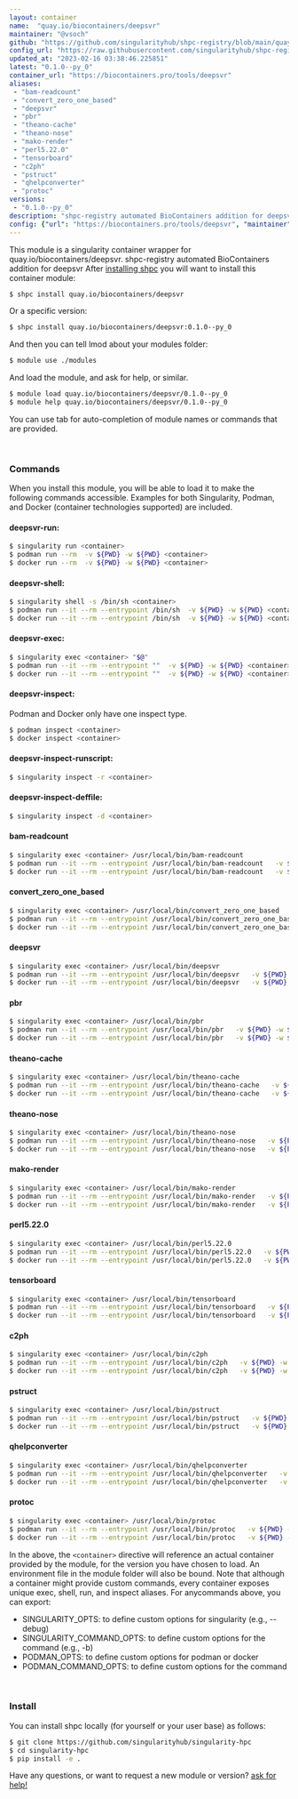 ```yaml
---
layout: container
name:  "quay.io/biocontainers/deepsvr"
maintainer: "@vsoch"
github: "https://github.com/singularityhub/shpc-registry/blob/main/quay.io/biocontainers/deepsvr/container.yaml"
config_url: "https://raw.githubusercontent.com/singularityhub/shpc-registry/main/quay.io/biocontainers/deepsvr/container.yaml"
updated_at: "2023-02-16 03:38:46.225851"
latest: "0.1.0--py_0"
container_url: "https://biocontainers.pro/tools/deepsvr"
aliases:
 - "bam-readcount"
 - "convert_zero_one_based"
 - "deepsvr"
 - "pbr"
 - "theano-cache"
 - "theano-nose"
 - "mako-render"
 - "perl5.22.0"
 - "tensorboard"
 - "c2ph"
 - "pstruct"
 - "qhelpconverter"
 - "protoc"
versions:
 - "0.1.0--py_0"
description: "shpc-registry automated BioContainers addition for deepsvr"
config: {"url": "https://biocontainers.pro/tools/deepsvr", "maintainer": "@vsoch", "description": "shpc-registry automated BioContainers addition for deepsvr", "latest": {"0.1.0--py_0": "sha256:a0839a2eb25209de8edb5d2579d44629c68d3bf7f129c54454d647618600045b"}, "tags": {"0.1.0--py_0": "sha256:a0839a2eb25209de8edb5d2579d44629c68d3bf7f129c54454d647618600045b"}, "docker": "quay.io/biocontainers/deepsvr", "aliases": {"bam-readcount": "/usr/local/bin/bam-readcount", "convert_zero_one_based": "/usr/local/bin/convert_zero_one_based", "deepsvr": "/usr/local/bin/deepsvr", "pbr": "/usr/local/bin/pbr", "theano-cache": "/usr/local/bin/theano-cache", "theano-nose": "/usr/local/bin/theano-nose", "mako-render": "/usr/local/bin/mako-render", "perl5.22.0": "/usr/local/bin/perl5.22.0", "tensorboard": "/usr/local/bin/tensorboard", "c2ph": "/usr/local/bin/c2ph", "pstruct": "/usr/local/bin/pstruct", "qhelpconverter": "/usr/local/bin/qhelpconverter", "protoc": "/usr/local/bin/protoc"}}
---
```


This module is a singularity container wrapper for quay.io/biocontainers/deepsvr.
shpc-registry automated BioContainers addition for deepsvr
After [installing shpc](#install) you will want to install this container module:


```bash
$ shpc install quay.io/biocontainers/deepsvr
```

Or a specific version:

```bash
$ shpc install quay.io/biocontainers/deepsvr:0.1.0--py_0
```

And then you can tell lmod about your modules folder:

```bash
$ module use ./modules
```

And load the module, and ask for help, or similar.

```bash
$ module load quay.io/biocontainers/deepsvr/0.1.0--py_0
$ module help quay.io/biocontainers/deepsvr/0.1.0--py_0
```

You can use tab for auto-completion of module names or commands that are provided.

<br>

### Commands

When you install this module, you will be able to load it to make the following commands accessible.
Examples for both Singularity, Podman, and Docker (container technologies supported) are included.

#### deepsvr-run:

```bash
$ singularity run <container>
$ podman run --rm  -v ${PWD} -w ${PWD} <container>
$ docker run --rm  -v ${PWD} -w ${PWD} <container>
```

#### deepsvr-shell:

```bash
$ singularity shell -s /bin/sh <container>
$ podman run --it --rm --entrypoint /bin/sh  -v ${PWD} -w ${PWD} <container>
$ docker run --it --rm --entrypoint /bin/sh  -v ${PWD} -w ${PWD} <container>
```

#### deepsvr-exec:

```bash
$ singularity exec <container> "$@"
$ podman run --it --rm --entrypoint ""  -v ${PWD} -w ${PWD} <container> "$@"
$ docker run --it --rm --entrypoint ""  -v ${PWD} -w ${PWD} <container> "$@"
```

#### deepsvr-inspect:

Podman and Docker only have one inspect type.

```bash
$ podman inspect <container>
$ docker inspect <container>
```

#### deepsvr-inspect-runscript:

```bash
$ singularity inspect -r <container>
```

#### deepsvr-inspect-deffile:

```bash
$ singularity inspect -d <container>
```


#### bam-readcount

```bash
$ singularity exec <container> /usr/local/bin/bam-readcount
$ podman run --it --rm --entrypoint /usr/local/bin/bam-readcount   -v ${PWD} -w ${PWD} <container> -c " $@"
$ docker run --it --rm --entrypoint /usr/local/bin/bam-readcount   -v ${PWD} -w ${PWD} <container> -c " $@"
```


#### convert_zero_one_based

```bash
$ singularity exec <container> /usr/local/bin/convert_zero_one_based
$ podman run --it --rm --entrypoint /usr/local/bin/convert_zero_one_based   -v ${PWD} -w ${PWD} <container> -c " $@"
$ docker run --it --rm --entrypoint /usr/local/bin/convert_zero_one_based   -v ${PWD} -w ${PWD} <container> -c " $@"
```


#### deepsvr

```bash
$ singularity exec <container> /usr/local/bin/deepsvr
$ podman run --it --rm --entrypoint /usr/local/bin/deepsvr   -v ${PWD} -w ${PWD} <container> -c " $@"
$ docker run --it --rm --entrypoint /usr/local/bin/deepsvr   -v ${PWD} -w ${PWD} <container> -c " $@"
```


#### pbr

```bash
$ singularity exec <container> /usr/local/bin/pbr
$ podman run --it --rm --entrypoint /usr/local/bin/pbr   -v ${PWD} -w ${PWD} <container> -c " $@"
$ docker run --it --rm --entrypoint /usr/local/bin/pbr   -v ${PWD} -w ${PWD} <container> -c " $@"
```


#### theano-cache

```bash
$ singularity exec <container> /usr/local/bin/theano-cache
$ podman run --it --rm --entrypoint /usr/local/bin/theano-cache   -v ${PWD} -w ${PWD} <container> -c " $@"
$ docker run --it --rm --entrypoint /usr/local/bin/theano-cache   -v ${PWD} -w ${PWD} <container> -c " $@"
```


#### theano-nose

```bash
$ singularity exec <container> /usr/local/bin/theano-nose
$ podman run --it --rm --entrypoint /usr/local/bin/theano-nose   -v ${PWD} -w ${PWD} <container> -c " $@"
$ docker run --it --rm --entrypoint /usr/local/bin/theano-nose   -v ${PWD} -w ${PWD} <container> -c " $@"
```


#### mako-render

```bash
$ singularity exec <container> /usr/local/bin/mako-render
$ podman run --it --rm --entrypoint /usr/local/bin/mako-render   -v ${PWD} -w ${PWD} <container> -c " $@"
$ docker run --it --rm --entrypoint /usr/local/bin/mako-render   -v ${PWD} -w ${PWD} <container> -c " $@"
```


#### perl5.22.0

```bash
$ singularity exec <container> /usr/local/bin/perl5.22.0
$ podman run --it --rm --entrypoint /usr/local/bin/perl5.22.0   -v ${PWD} -w ${PWD} <container> -c " $@"
$ docker run --it --rm --entrypoint /usr/local/bin/perl5.22.0   -v ${PWD} -w ${PWD} <container> -c " $@"
```


#### tensorboard

```bash
$ singularity exec <container> /usr/local/bin/tensorboard
$ podman run --it --rm --entrypoint /usr/local/bin/tensorboard   -v ${PWD} -w ${PWD} <container> -c " $@"
$ docker run --it --rm --entrypoint /usr/local/bin/tensorboard   -v ${PWD} -w ${PWD} <container> -c " $@"
```


#### c2ph

```bash
$ singularity exec <container> /usr/local/bin/c2ph
$ podman run --it --rm --entrypoint /usr/local/bin/c2ph   -v ${PWD} -w ${PWD} <container> -c " $@"
$ docker run --it --rm --entrypoint /usr/local/bin/c2ph   -v ${PWD} -w ${PWD} <container> -c " $@"
```


#### pstruct

```bash
$ singularity exec <container> /usr/local/bin/pstruct
$ podman run --it --rm --entrypoint /usr/local/bin/pstruct   -v ${PWD} -w ${PWD} <container> -c " $@"
$ docker run --it --rm --entrypoint /usr/local/bin/pstruct   -v ${PWD} -w ${PWD} <container> -c " $@"
```


#### qhelpconverter

```bash
$ singularity exec <container> /usr/local/bin/qhelpconverter
$ podman run --it --rm --entrypoint /usr/local/bin/qhelpconverter   -v ${PWD} -w ${PWD} <container> -c " $@"
$ docker run --it --rm --entrypoint /usr/local/bin/qhelpconverter   -v ${PWD} -w ${PWD} <container> -c " $@"
```


#### protoc

```bash
$ singularity exec <container> /usr/local/bin/protoc
$ podman run --it --rm --entrypoint /usr/local/bin/protoc   -v ${PWD} -w ${PWD} <container> -c " $@"
$ docker run --it --rm --entrypoint /usr/local/bin/protoc   -v ${PWD} -w ${PWD} <container> -c " $@"
```



In the above, the `<container>` directive will reference an actual container provided
by the module, for the version you have chosen to load. An environment file in the
module folder will also be bound. Note that although a container
might provide custom commands, every container exposes unique exec, shell, run, and
inspect aliases. For anycommands above, you can export:

 - SINGULARITY_OPTS: to define custom options for singularity (e.g., --debug)
 - SINGULARITY_COMMAND_OPTS: to define custom options for the command (e.g., -b)
 - PODMAN_OPTS: to define custom options for podman or docker
 - PODMAN_COMMAND_OPTS: to define custom options for the command

<br>

### Install

You can install shpc locally (for yourself or your user base) as follows:

```bash
$ git clone https://github.com/singularityhub/singularity-hpc
$ cd singularity-hpc
$ pip install -e .
```

Have any questions, or want to request a new module or version? [ask for help!](https://github.com/singularityhub/singularity-hpc/issues)